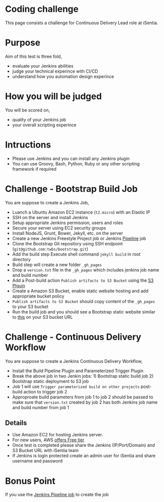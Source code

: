 # Coding challenge
This page consists a challenge for Continuous Delivery Lead role at iSentia.

# Purpose
Aim of this test is three fold,

- evaluate your Jenkins abilities 
- judge your technical experince with CI/CD
- understand how you automation design experince 

# How you will be judged
You will be scored on,

- quality of your Jenkins job
- your overall scripting experince

# Intructions

- Please use Jenkins and you can install any Jenkins plugin
- You can use Groovy, Bash, Python, Ruby or any other scripting framework if required


# Challenge - Bootstrap Build Job

You are suppose to create a Jenkins Job,

- Luanch a Ubuntu Amazon EC2 instance (`t2.micro`) with an Elastic IP
- SSH on the server and install Jenkins
- Setup appropriate Jenkins permission, users and roles
- Secure your server using EC2 security groups
- Install NodeJS, Grunt, Bower, Jekyll, etc. on the server
- Create a new Jenkins Freestyle Project job or Jenkins [Pipeline](https://wiki.jenkins-ci.org/display/JENKINS/Pipeline+Plugin) job
- Clone the Bootstrap Git repository using SSH endpoint (`git@github.com:twbs/bootstrap.git`)
- Add the build step Execute shell command `jekyll build` in root directory
- Build step will create a new folder `_gh_pages`
- Drop a `version.txt` file in the `_gh_pages` which includes jenkins job name and build number
- Add a Post-build action `Publish artifacts to S3 Bucket` using the [S3 Plguin](https://wiki.jenkins-ci.org/display/JENKINS/S3+Plugin)
- Create a Amazon S3 Bucket, enable static website hosting and add appropriate bucket policy
- `Publish artifacts to S3 Bucket` should copy content of the `_gh_pages` to your S3 bucket
- Run the build job and you should see a Bootstrap static website similar to [this](http://getbootstrap.com/) on your S3 bucket URL

# Challenge - Continuous Delivery Workflow

You are suppose to create a Jenkins Continuous Delivery Workflow,

- Install the Build Pipeline Plugin and Parameterized Trigger Plugin
- Break the above job in two Jenkin jobs: 1) Bootstrap static build job 2) Bootstrap static deployment to S3 job
- Job 1 will use `Trigger parameterized build on other projects` post-build action to trigger job 2
- Approproate build parameters from job 1 to job 2 should be passed to make sure that `version.txt` created by job 2 has both Jenkins job name and build number from job 1

## Details

- Use Amazon EC2 for hosting Jenkins server. 
- For new users, AWS [offers Free tier](https://aws.amazon.com/free/)
- Once test is completed please share the Jenkins (IP/Port/Domain) and S3 Bucket URL with iSentia team
- If Jenkins is login protected create an admin user for iSentia and share username and password

# Bonus Point
If you use the [Jenkins Pipeline job](https://github.com/jenkinsci/workflow-plugin/blob/master/TUTORIAL.md) to create the job
